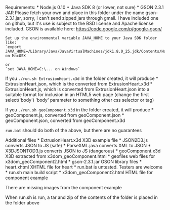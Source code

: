 Requirements:
	* Node.js 0.10
	* Java SDK 8 (or lower, not sure)
	* GSON 2.3.1 JAR
		Please fetch your own and place in this folder under the
		name gson-2.3.1.jar, sorry, I can't send zipped jars through
		gmail.  I have included one on github, but it's use is subject
		to the BSD license and Apache license included.  GSON is
		available here: https://code.google.com/p/google-gson/

	Set up the environmental variable JAVA_HOME to your Java SDK folder
	like:
	`export JAVA_HOME=/Library/Java/JavaVirtualMachines/jdk1.8.0_25.jdk/Contents/Home`
	on MacOSX

	or
	`set JAVA_HOME=C:\... on Windows`

If you `./run.sh ExtrusionHeart.x3d` in the folder created, it will produce
	* ExtrusionHeart.json, which is the converted from ExtrusionHeart.x3d
	* ExtrusionHeart.js, which is converted from ExtrusionHeart.json into a suitable format for inclusion in an HTML5 web page (change the first select('body') 'body' parameter to something other css selector or tag)

If you `./run.sh geoComponent.x3d` in the folder created, it will produce
	* geoComponent.js, converted from geoComponent.json
	* geoComponent.json, converted from geoComponent.x3d

`run.bat` should do both of the above, but there are no guarantees


Additional files
	* ExtrusionHeart.x3d X3D example file
	* JSON2D3.js converts JSON to JS (safe)
	* ParseXML.java converts XML to JSON
	* X3DJSONTOD3.js converts JSON to JS (dangerous)
	* geoComponent.x3d X3D extracted from x3dom_geoComponent.html
	* geofiles web files for x3dom_geoComponent2.html
	* gson-2.3.1.jar GSON library files
	* heart.xhtml XHTML file for heart
	* run.bat is untested.  Testers are welcome
	* run.sh main build script
	* x3dom_geoComponent2.html  HTML file for component example

There are missing images from the component example

When run.sh is run, a tar and zip of the contents of the folder is placed in the folder above
